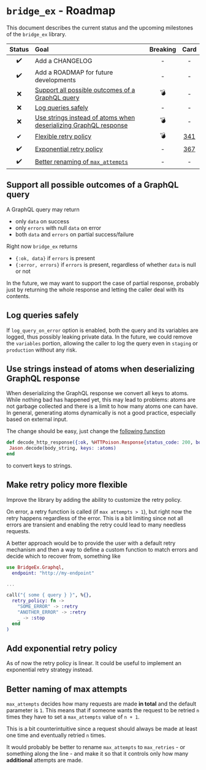 # `bridge_ex` - Roadmap

This document describes the current status and the upcoming milestones of the `bridge_ex` library.

| Status | Goal                                                                                                                                  | Breaking |                                        Card                                        |
| :----: | :------------------------------------------------------------------------------------------------------------------------------------ | :------: | :--------------------------------------------------------------------------------: |
|   ✔️   | Add a CHANGELOG                                                                                                                       |    -     |                                         -                                          |
|   ✔️   | Add a ROADMAP for future developments                                                                                                 |    -     |                                         -                                          |
|   ❌   | [Support all possible outcomes of a GraphQL query](#support-all-possible-outcomes-of-a-graphql-query)                                 |    💣    |                                         -                                          |
|   ❌   | [Log queries safely](#log-queries-safely)                                                                                             |    -     |                                         -                                          |
|   ❌   | [Use strings instead of atoms when deserializing GraphQL response](#use-strings-instead-of-atoms-when-deserializing-graphql-response) |    💣    |                                         -                                          |
|   ✔    | [Flexible retry policy](#make-retry-policy-more-flexible)                                                                             |    💣    | [341](https://prima-assicurazioni-spa.myjetbrains.com/youtrack/issue/PLATFORM-341) |
|   ✔️   | [Exponential retry policy](#add-exponential-retry-policy)                                                                             |    -     | [367](https://prima-assicurazioni-spa.myjetbrains.com/youtrack/issue/PLATFORM-367) |
|   ✔️   | [Better renaming of `max_attempts`](#better-naming-of-max-attempts)                                                                   |    -     |                                         -                                          |

## Support all possible outcomes of a GraphQL query

A GraphQL query may return

- only `data` on success
- only `errors` with null `data` on error
- both `data` and `errors` on partial success/failure

Right now `bridge_ex` returns

- `{:ok, data}` if `errors` is present
- `{:error, errors}` if `errors` is present, regardless of whether `data` is null or not

In the future, we may want to support the case of partial response, probably just by returning the whole response and letting the caller deal with its contents.

## Log queries safely

If `log_query_on_error` option is enabled, both the query and its variables are logged, thus possibly leaking private data. In the future, we could remove the `variables` portion, allowing the caller to log the query even in `staging` or `production` without any risk.

## Use strings instead of atoms when deserializing GraphQL response

When deserializing the GraphQL response we convert all keys to atoms. While nothing bad has happened yet, this may lead to problems: atoms are not garbage collected and there is a limit to how many atoms one can have. In general, generating atoms dynamically is not a good practice, especially based on external input.

The change should be easy, just change the [following function](lib/graphql/utils.ex)

```elixir
def decode_http_response({:ok, %HTTPoison.Response{status_code: 200, body: body_string}}, _, _) do
 Jason.decode(body_string, keys: :atoms)
end
```

to convert keys to strings.

## Make retry policy more flexible

Improve the library by adding the ability to customize the retry policy.

On error, a retry function is called (if `max attempts > 1`), but right now the retry happens regardless of the error. This is a bit limiting since not all errors are transient and enabling the retry could lead to many needless requests.

A better approach would be to provide the user with a default retry mechanism and then a way to define a custom function to match errors and decide which to recover from, something like

```elixir
use BridgeEx.Graphql,
  endpoint: "http://my-endpoint"

...

call("{ some { query } }", %{},
  retry_policy: fn ->
    "SOME_ERROR" -> :retry
    "ANOTHER_ERROR" -> :retry
    _ -> :stop
  end
)
```

## Add exponential retry policy

As of now the retry policy is linear. It could be useful to implement an exponential retry strategy instead.

## Better naming of max attempts

`max_attempts` decides how many requests are made **in total** and the default parameter is `1`. This means that if someone wants the request to be retried `n` times they have to set a `max_attempts` value of `n + 1`.

This is a bit counterintuitive since a request should always be made at least one time and eventually retried `n` times.

It would probably be better to rename `max_attempts` to `max_retries` - or something along the line - and make it so that it controls only how many **additional** attempts are made.
